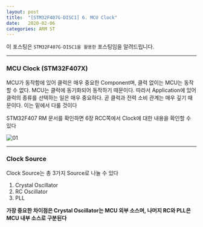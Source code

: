 ```yaml
---
layout: post
title:  "[STM32F407G-DISC1] 6. MCU Clock"
date:   2020-02-06
categories: ARM ST
---
```


이 포스팅은 `STM32F407G-DISC1을 활용한` 포스팅임을 알려드립니다.

---
### MCU Clock (STM32F407X)

MCU가 동작함에 있어 클럭은 매우 중요한 Component며, 클럭 없이는 MCU는 동작할 수 없다. MCU는 클럭에 동기화되어 동작하기 때문이다. 따라서 Application에 있어 클럭의 종류를 선택하는 일은 매우 중요하다. 곧 클럭과 전력 소비 관계는 매우 깊기 때문이다. 이는 밑에서 다룰 것이다

STM32F407 RM 문서를 확인하면 6장 RCC쪽에서 Clock에 대한 내용을 확인할 수 있다

![01]()

---
### Clock Source

Clock Source는 총 3가지 Source로 나눌 수 있다

1. Crystal Oscillator
2. RC Oscillator
3. PLL

__가장 중요한 차이점은 Crystal Oscillator는 MCU 외부 소스며, 나머지 RC와 PLL은 MCU 내부 소스로 구분된다__
